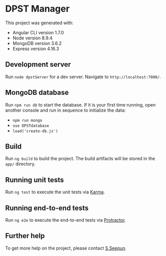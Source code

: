 # DPST Manager

This project was generated with:
- Angular CLI version 1.7.0
- Node version 8.9.4
- MongoDB version 3.6.2
- Express version 4.16.3

## Development server

Run `node dpstServer` for a dev server. Navigate to `http://localhost:7000/`.

## MongoDB database

Run `npm run db` to start the database. If it is your first time running, open another console and run in sequence to initialize the data:
- `npm run mongo`
- `use DPSTdatabase`
- `load('create-db.js')`

## Build

Run `ng build` to build the project. The build artifacts will be stored in the `app/` directory.

## Running unit tests

Run `ng test` to execute the unit tests via [Karma](https://karma-runner.github.io).

## Running end-to-end tests

Run `ng e2e` to execute the end-to-end tests via [Protractor](http://www.protractortest.org/).

## Further help

To get more help on the project, please contact [S.Seepun](https://www.facebook.com/sarun.seepun).
